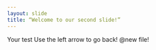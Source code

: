 ```yaml
---
layout: slide
title: “Welcome to our second slide!”
---
```

Your test
Use the left arrow to go back!
@new file!
